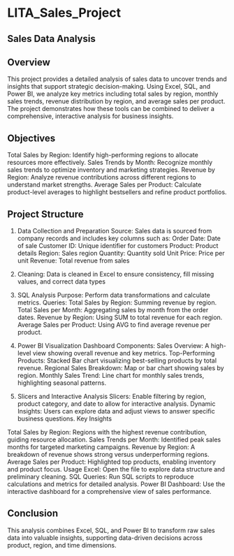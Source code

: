 # LITA_Sales_Project

## Sales Data Analysis

## Overview
This project provides a detailed analysis of sales data to uncover trends and insights that support strategic decision-making. 
Using Excel, SQL, and Power BI, we analyze key metrics including total sales by region, monthly sales trends, revenue distribution by region, 
and average sales per product. The project demonstrates how these tools can be combined to deliver a comprehensive, interactive analysis for business insights.

## Objectives
Total Sales by Region: Identify high-performing regions to allocate resources more effectively.
Sales Trends by Month: Recognize monthly sales trends to optimize inventory and marketing strategies.
Revenue by Region: Analyze revenue contributions across different regions to understand market strengths.
Average Sales per Product: Calculate product-level averages to highlight bestsellers and refine product portfolios.

## Project Structure
1. Data Collection and Preparation
Source: Sales data is sourced from company records and includes key columns such as:
Order Date: Date of sale
Customer ID: Unique identifier for customers
Product: Product details
Region: Sales region
Quantity: Quantity sold
Unit Price: Price per unit
Revenue: Total revenue from sales

2. Cleaning: Data is cleaned in Excel to ensure consistency, fill missing values, and correct data types
   
3. SQL Analysis
Purpose: Perform data transformations and calculate metrics.
Queries:
Total Sales by Region: Summing revenue by region.
Total Sales per Month: Aggregating sales by month from the order dates.
Revenue by Region: Using SUM to total revenue for each region.
Average Sales per Product: Using AVG to find average revenue per product.

4. Power BI Visualization
Dashboard Components:
Sales Overview: A high-level view showing overall revenue and key metrics.
Top-Performing Products: Stacked Bar chart visualizing best-selling products by total revenue.
Regional Sales Breakdown: Map or bar chart showing sales by region.
Monthly Sales Trend: Line chart for monthly sales trends, highlighting seasonal patterns.

5. Slicers and Interactive Analysis
Slicers: Enable filtering by region, product category, and date to allow for interactive analysis.
Dynamic Insights: Users can explore data and adjust views to answer specific business questions.
Key Insights

Total Sales by Region: Regions with the highest revenue contribution, guiding resource allocation.
Sales Trends per Month: Identified peak sales months for targeted marketing campaigns.
Revenue by Region: A breakdown of revenue shows strong versus underperforming regions.
Average Sales per Product: Highlighted top products, enabling inventory and product focus.
Usage
Excel: Open the file to explore data structure and preliminary cleaning.
SQL Queries: Run SQL scripts to reproduce calculations and metrics for detailed analysis.
Power BI Dashboard: Use the interactive dashboard for a comprehensive view of sales performance.

## Conclusion
This analysis combines Excel, SQL, and Power BI to transform raw sales data into valuable insights,
supporting data-driven decisions across product, region, and time dimensions.


